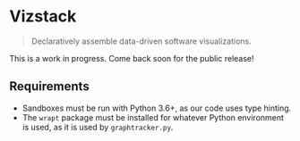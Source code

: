 # Vizstack
> Declaratively assemble data-driven software visualizations.

This is a work in progress. Come back soon for the public release!
 
 ## Requirements
  - Sandboxes must be run with Python 3.6+, as our code uses type hinting.
  - The `wrapt` package must be installed for whatever Python environment is used, as it is used by `graphtracker.py`.

